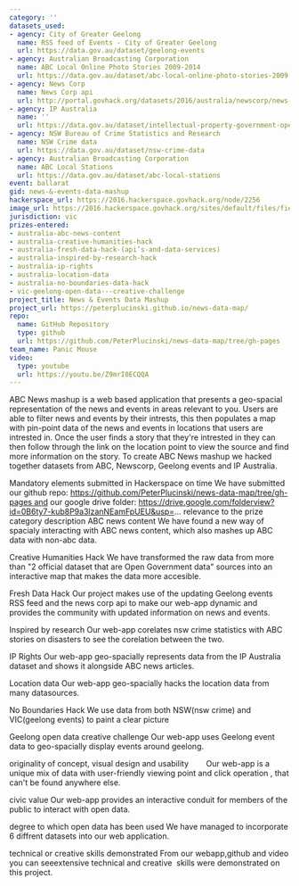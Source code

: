 ```yaml
---
category: ''
datasets_used:
- agency: City of Greater Geelong
  name: RSS feed of Events - City of Greater Geelong
  url: https://data.gov.au/dataset/geelong-events
- agency: Australian Broadcasting Corporation
  name: ABC Local Online Photo Stories 2009-2014
  url: https://data.gov.au/dataset/abc-local-online-photo-stories-2009-2014
- agency: News Corp
  name: News Corp api
  url: http://portal.govhack.org/datasets/2016/australia/newscorp/news-corp-content-api-%28capi%29-sa.html
- agency: IP Australia
  name: ''
  url: https://data.gov.au/dataset/intellectual-property-government-open-data-2016
- agency: NSW Bureau of Crime Statistics and Research
  name: NSW Crime data
  url: https://data.gov.au/dataset/nsw-crime-data
- agency: Australian Broadcasting Corporation
  name: ABC Local Stations
  url: https://data.gov.au/dataset/abc-local-stations
event: ballarat
gid: news-&-events-data-mashup
hackerspace_url: https://2016.hackerspace.govhack.org/node/2256
image_url: https://2016.hackerspace.govhack.org/sites/default/files/field/image/logo_0.jpg
jurisdiction: vic
prizes-entered:
- australia-abc-news-content
- australia-creative-humanities-hack
- australia-fresh-data-hack-(api’s-and-data-services)
- australia-inspired-by-research-hack
- australia-ip-rights
- australia-location-data
- australia-no-boundaries-data-hack
- vic-geelong-open-data---creative-challenge
project_title: News & Events Data Mashup
project_url: https://peterplucinski.github.io/news-data-map/
repo:
  name: GitHub Repository
  type: github
  url: https://github.com/PeterPlucinski/news-data-map/tree/gh-pages
team_name: Panic Mouse
video:
  type: youtube
  url: https://youtu.be/Z9mrI0ECQQA
---
```


ABC News mashup is a web based application that presents a geo-spacial representation of the news and events in areas relevant to you.
Users are able to filter news and events by their intrests, this then populates a map with pin-point data of the news and events in locations that users are intrested in. Once the user finds a story that they're intrested in they can then follow through the link on the location point to view the source and find more information on the story.
To create ABC News mashup we hacked together datasets from ABC, Newscorp, Geelong events and IP Australia.
 

Mandatory elements submitted in Hackerspace on time
​​​​​​​We have submitted our github repo: https://github.com/PeterPlucinski/news-data-map/tree/gh-pages and our google drive folder: https://drive.google.com/folderview?id=0B6ty7-kub8P9a3lzanNEamFpUEU&usp=...
relevance to the prize category description​​​​​​​
ABC news content
We have found a new way of spacialy interacting with ABC news content, which also mashes up ABC data with non-abc data.

Creative Humanities Hack
We have transformed the raw data from more than "2 official dataset that are Open Government data" sources into an interactive map that makes the data more accesible.

Fresh Data Hack
Our project makes use of the updating Geelong events RSS feed and the news corp api to make our web-app dynamic and provides the community with updated information on news and events.

Inspired by research
Our web-app corelates nsw crime statistics with ABC stories on disasters to see the corelation between the two.

IP Rights
Our web-app geo-spacially represents data from the IP Australia dataset and shows it alongside ABC news articles.

Location data
Our web-app geo-spacially hacks the location data from many datasources.

No Boundaries Hack
We use data from both NSW(nsw crime) and VIC(geelong events) to paint a clear picture

Geelong open data creative challenge
Our web-app uses Geelong event data to geo-spacially display events around geelong.


originality of concept, visual design and usability
       Our web-app is a unique mix of data with user-friendly viewing point and click operation , that can't be found anywhere else.

civic value
Our web-app provides an interactive conduit for members of the public to interact with open data.​​​​​​​

degree to which open data has been used
We have managed to incorporate 6 diffrent datasets into our web application.

technical or creative skills demonstrated
From our webapp,github and video you can seeextensive technical and creative  skills were demonstrated on this project.